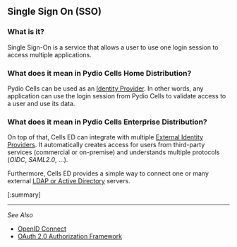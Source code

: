 ## Single Sign On (SSO)

### What is it?

Single Sign-On is a service that allows a user to use one login session to access multiple applications.

### What does it mean in Pydio Cells Home Distribution?

Pydio Cells can be used as an [Identity Provider](./2_sso/1_cells_as_idp). In other words, any application can use the login session from Pydio Cells to validate access to a user and use its data.

### What does it mean in Pydio Cells Enterprise Distribution?

On top of that, Cells ED can integrate with multiple [External Identity Providers](./2_sso/2_ED_sso_with_idp). It automatically creates access for users from third-party services (commercial or on-premise) and understands multiple protocols (*OIDC*, *SAML2.0*, ...).

Furthermore, Cells ED provides a simple way to connect one or many external [LDAP or Active Directory](./2_sso/2_ED_binding_to_ldap) servers.

[:summary]

--------------------------------------------------------------------------------------------------------
_See Also_

- [OpenID Connect](https://openid.net/connect/)
- [OAuth 2.0 Authorization Framework](https://tools.ietf.org/html/rfc6749)
